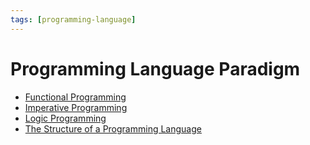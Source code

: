 ```yaml
---
tags: [programming-language]
---
```


# Programming Language Paradigm

- [Functional Programming](202203061121.md)
- [Imperative Programming](202302151958.md)
- [Logic Programming](202302152009.md)
- [The Structure of a Programming Language](202302220924.md)
